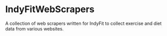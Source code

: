 # IndyFitWebScrapers
A collection of web scrapers written for IndyFit to collect exercise and diet data from various websites. 

